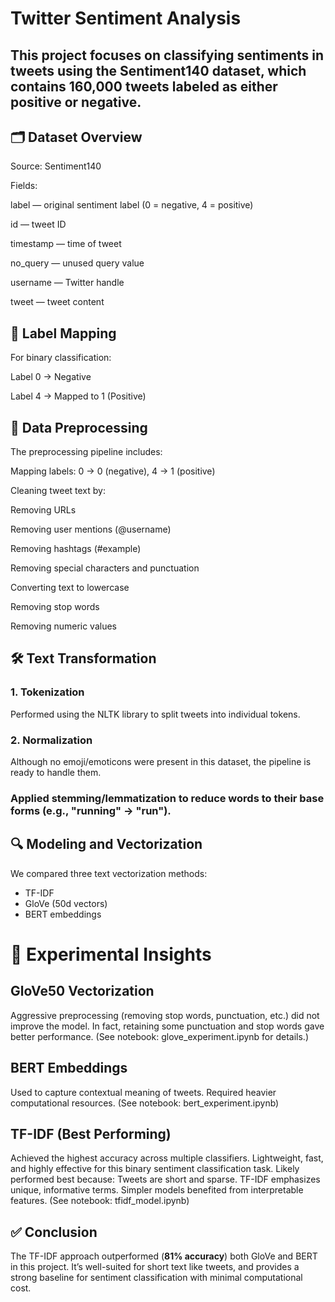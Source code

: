 # Twitter Sentiment Analysis
## This project focuses on classifying sentiments in tweets using the Sentiment140 dataset, which contains 160,000 tweets labeled as either positive or negative.

## 🗂 Dataset Overview
Source: Sentiment140

Fields:

label — original sentiment label (0 = negative, 4 = positive)

id — tweet ID

timestamp — time of tweet

no_query — unused query value

username — Twitter handle

tweet — tweet content

## 🔁 Label Mapping
For binary classification:

Label 0 → Negative

Label 4 → Mapped to 1 (Positive)

## 🔧 Data Preprocessing
The preprocessing pipeline includes:

Mapping labels: 0 → 0 (negative), 4 → 1 (positive)

Cleaning tweet text by:

Removing URLs

Removing user mentions (@username)

Removing hashtags (#example)

Removing special characters and punctuation

Converting text to lowercase

Removing stop words

Removing numeric values

## 🛠 Text Transformation
### 1. Tokenization
Performed using the NLTK library to split tweets into individual tokens.

### 2. Normalization
Although no emoji/emoticons were present in this dataset, the pipeline is ready to handle them.

### Applied stemming/lemmatization to reduce words to their base forms (e.g., "running" → "run").

## 🔍 Modeling and Vectorization
We compared three text vectorization methods:

* TF-IDF
* GloVe (50d vectors)
* BERT embeddings

# 🧪 Experimental Insights
## GloVe50 Vectorization
Aggressive preprocessing (removing stop words, punctuation, etc.) did not improve the model.
In fact, retaining some punctuation and stop words gave better performance.
(See notebook: glove_experiment.ipynb for details.)

## BERT Embeddings
Used to capture contextual meaning of tweets.
Required heavier computational resources.
(See notebook: bert_experiment.ipynb)

## TF-IDF (Best Performing)
Achieved the highest accuracy across multiple classifiers.
Lightweight, fast, and highly effective for this binary sentiment classification task.
Likely performed best because:
Tweets are short and sparse.
TF-IDF emphasizes unique, informative terms.
Simpler models benefited from interpretable features.
(See notebook: tfidf_model.ipynb)

## ✅ Conclusion
The TF-IDF approach outperformed (**81% accuracy**) both GloVe and BERT in this project. It’s well-suited for short text like tweets, and provides a strong baseline for sentiment classification with minimal computational cost.

